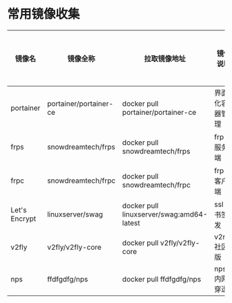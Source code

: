 # 常用镜像收集

| 镜像名        | 镜像全称               | 拉取镜像地址                              | 镜像说明       | 镜像基文档                                                                      |
| ------------- | ---------------------- | ----------------------------------------- | -------------- | ------------------------------------------------------------------------------- |
| portainer     | portainer/portainer-ce | docker pull portainer/portainer-ce        | 界面化容器管理 | [文档](https://www.portainer.io/installation/)                                  |
| frps          | snowdreamtech/frps     | docker pull snowdreamtech/frps            | frp 的服务端   | [文档](https://github.com/snowdreamtech/frp)                                    |
| frpc          | snowdreamtech/frpc     | docker pull snowdreamtech/frpc            | frp 的客户端   | [文档](https://github.com/snowdreamtech/frp)                                    |
| Let's Encrypt | linuxserver/swag       | docker pull linuxserver/swag:amd64-latest | ssl 证书签发   | [文档](https://github.com/linuxserver/docker-letsencrypt/blob/master/README.md) |
| v2fly         | v2fly/v2fly-core       | docker pull v2fly/v2fly-core              | v2ray 社区版   | [文档](https://github.com/v2ray/v2ray-core)                                     |
| nps           | ffdfgdfg/nps           | docker pull ffdfgdfg/nps                  | nps 内网穿透   | [文档](https://github.com/ehang-io/nps)                                         |
